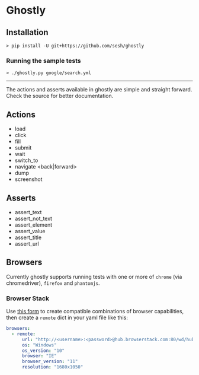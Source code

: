 # Ghostly

## Installation

```shell
> pip install -U git+https://github.com/sesh/ghostly
```

### Running the sample tests

```shell
> ./ghostly.py google/search.yml
```

---

The actions and asserts available in ghostly are simple and straight forward. Check the source for better documentation.

## Actions

- load <url>
- click <selector>
- fill <selector> <contents>
- submit <selector> <contents>
- wait <time>
- switch_to <selector>
- navigate <back|forward>
- dump <selector>
- screenshot <filename>

## Asserts

- assert_text <text> <parent-selector>
- assert_not_text <text> <parent-selector>
- assert_element <selector>
- assert_value <selector> <value>
- assert_title <value>
- assert_url <url>

## Browsers

Currently ghostly supports running tests with one or more of `chrome` (via chromedriver), `firefox` and `phantomjs`.

### Browser Stack

Use [this form](https://www.browserstack.com/automate/python#setting-os-and-browser) to create compatible combinations
of browser capabilities, then create a `remote` dict in your yaml file like this:

```yaml
browsers:
  - remote:
      url: "http://<username>:<password>@hub.browserstack.com:80/wd/hub"
      os: "Windows"
      os_version: "10"
      browser: "IE"
      browser_version: "11"
      resolution: "1680x1050"
```
